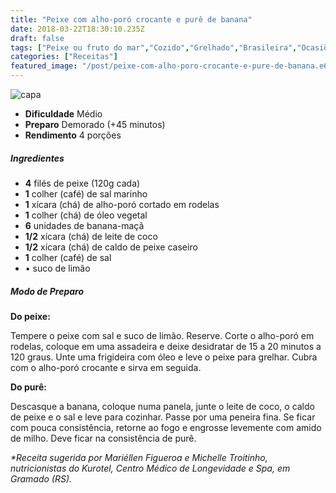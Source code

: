 ```yaml
---
title: "Peixe com alho-poró crocante e purê de banana"
date: 2018-03-22T18:30:10.235Z
draft: false
tags: ["Peixe ou fruto do mar","Cozido","Grelhado","Brasileira","Ocasiões Especiais","Sem glúten;Sem lactose","Peixes e frutos do mar","Receitas","Receitas com frutas"]
categories: ["Receitas"]
featured_image: "/post/peixe-com-alho-poro-crocante-e-pure-de-banana.e6ad096.jpg"
---
```


![capa](/post/peixe-com-alho-poro-crocante-e-pure-de-banana.e6ad096.jpg)

*   **Dificuldade** Médio
*   **Preparo** Demorado (+45 minutos)
*   **Rendimento** 4 porções

##### Ingredientes

*   **4** filés de peixe (120g cada)
*   **1** colher (café) de sal marinho
*   **1** xícara (chá) de alho-poró cortado em rodelas
*   **1** colher (chá) de óleo vegetal
*   **6** unidades de banana-maçã
*   **1/2** xícara (chá) de leite de coco
*   **1/2** xícara (chá) de caldo de peixe caseiro
*   **1** colher (café) de sal
*   • suco de limão

##### Modo de Preparo

**Do peixe:**

Tempere o peixe com sal e suco de limão. Reserve. Corte o alho-poró em rodelas, coloque em uma assadeira e deixe desidratar de 15 a 20 minutos a 120 graus. Unte uma frigideira com óleo e leve o peixe para grelhar. Cubra com o alho-poró crocante e sirva em seguida.

**Do purê:**

Descasque a banana, coloque numa panela, junte o leite de coco, o caldo de peixe e o sal e leve para cozinhar. Passe por uma peneira fina. Se ficar com pouca consistência, retorne ao fogo e engrosse levemente com amido de milho. Deve ficar na consistência de purê.

_*Receita sugerida por Mariéllen Figueroa e Michelle Troitinho, nutricionistas do Kurotel, Centro Médico de Longevidade e Spa, em Gramado (RS)._
